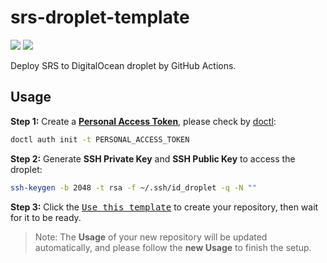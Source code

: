 # srs-droplet-template

![](http://ossrs.net/gif/v1/sls.gif?site=github.com&path=/tmpl/vm/droplet/ossrs/srs-droplet-template)
[![](https://github.com/ossrs/srs-droplet-template/actions/workflows/droplet.yml/badge.svg)](https://github.com/ossrs/srs-droplet-template/actions/workflows/droplet.yml)

Deploy SRS to DigitalOcean droplet by GitHub Actions.

## Usage

**Step 1:** Create a **[Personal Access Token](https://cloud.digitalocean.com/account/api/tokens?i=896dc7)**, please
check by [doctl](https://docs.digitalocean.com/reference/doctl/how-to/install/):

```bash
doctl auth init -t PERSONAL_ACCESS_TOKEN
```

**Step 2:** Generate **SSH Private Key** and **SSH Public Key** to access the droplet:

```bash
ssh-keygen -b 2048 -t rsa -f ~/.ssh/id_droplet -q -N ""
```

**Step 3:** Click the [<kbd>Use this template</kbd>](https://github.com/ossrs/srs-droplet-template/generate) to create
your repository, then wait for it to be ready.

> Note: The **Usage** of your new repository will be updated automatically, and please follow the **new Usage** to
> finish the setup.

